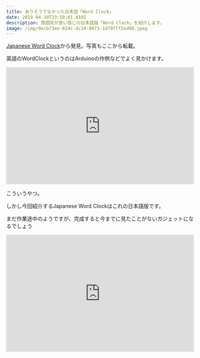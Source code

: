 ```yaml
---
title: ありそうでなかった日本語「Word Clock」
date: 2019-04-30T23:50:01.810Z
description: 雰囲気が良い感じの日本語版「Word Clock」を紹介します。
image: /img/0ecb73ee-824c-4c24-8873-1d79fff2ed90.jpeg
---
```

[Japanese Word Clock](https://hackaday.io/project/163848-japanese-word-clock)から発見。写真もここから転載。

英語のWordClockというのはArduinoの作例などでよく見かけます。

<iframe width="100%" height="315" src="https://www.youtube.com/embed/v5wLlZOVoWY" frameborder="0" allow="accelerometer; autoplay; encrypted-media; gyroscope; picture-in-picture" allowfullscreen></iframe>

こういうやつ。

しかし今回紹介するJapanese Word Clockはこれの日本語版です。

まだ作業途中のようですが、完成すると今までに見たことがないガジェットになるでしょう

<iframe width="100%" height="315" src="https://www.youtube.com/embed/3yHRXlP6yXA" frameborder="0" allow="accelerometer; autoplay; encrypted-media; gyroscope; picture-in-picture" allowfullscreen></iframe>


